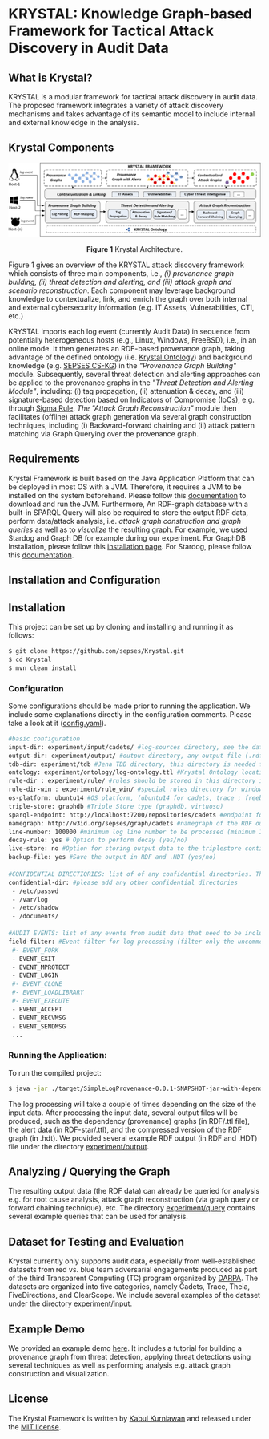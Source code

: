 # KRYSTAL: Knowledge Graph-based Framework for Tactical Attack Discovery in Audit Data
## What is Krystal?
KRYSTAL is a modular framework for tactical attack discovery in audit data. The proposed framework integrates a variety of attack discovery mechanisms and takes advantage of its semantic model to include internal and external knowledge in the analysis. 
## Krystal Components

![ ](https://raw.githubusercontent.com/kabulkurniawan/Krystal/main/architecture-latest3.png)<p align="center"> **Figure 1** Krystal Architecture.

Figure 1 gives an overview of the KRYSTAL attack discovery framework which consists of three main components, i.e., *(i) provenance graph building, (ii) threat detection and alerting, and (iii) attack graph and scenario reconstruction*. Each component may leverage background knowledge to contextualize, link, and enrich the graph over both internal and external cybersecurity information (e.g. IT Assets, Vulnerabilities, CTI, etc.)

KRYSTAL imports each log event (currently Audit Data) in sequence from potentially heterogeneous hosts (e.g., Linux, Windows, FreeBSD), i.e., in an online mode. It then generates an RDF-based provenance graph, taking advantage of the defined ontology (i.e. [Krystal Ontology](https://sepses.ifs.tuwien.ac.at/vocab/event/log/index-en.html)) and background knowledge (e.g. [SEPSES CS-KG](http://sepses.ifs.tuwien.ac.at/)) in the *"Provenance Graph Building"* module. Subsequently, several threat detection and alerting approaches can be applied to the provenance graphs in the *"Threat Detection and Alerting Module"*, including:
 (i) tag propagation, 
 (ii) attenuation & decay, and 
 (iii) signature-based detection based on Indicators of Compromise (IoCs), e.g. through [Sigma Rule](https://github.com/SigmaHQ/sigma).
 *The "Attack Graph Reconstruction"* module then facilitates (offline) attack graph generation via several graph construction techniques, including 
 (i) Backward-forward chaining and 
 (ii) attack pattern matching via Graph Querying 
 over the provenance graph. 

## Requirements
Krystal Framework is built based on the Java Application Platform that can be deployed in most OS with a JVM. Therefore, it requires a JVM to be installed on the system beforehand. Please follow this [documentation](https://www.oracle.com/java/technologies/downloads/) to download and run the JVM.
Furthermore, An RDF-graph database with a built-in SPARQL Query will also be required to store the output RDF data, perform data/attack analysis, i.e. *attack graph construction and graph queries* as well as to *visualize* the resulting graph. For example, we used Stardog and Graph DB for example during our experiment. For GraphDB Installation, please follow this [installation page](https://graphdb.ontotext.com/documentation/standard/installation.html). For Stardog, please follow this [documentation](https://docs.stardog.com/). 

## Installation and Configuration

## Installation

This project can be set up by cloning and installing and running it as follows:

```bash
$ git clone https://github.com/sepses/Krystal.git
$ cd Krystal
$ mvn clean install
```

### Configuration
Some configurations should be made prior to running the application. We include some explanations directly in the configuration comments. Please take a look at it ([config.yaml](https://github.com/sepses/Krystal/blob/main/config.yaml)). 


```bash
#basic configuration
input-dir: experiment/input/cadets/ #log-sources directory, see the dataset example (cadets,trace,theia,fivedirections)
output-dir: experiment/output/ #output directory, any output file (.rdf/hdt) will be stored in this folder  
tdb-dir: experiment/tdb #Jena TDB directory, this directory is needed for storing TDB temporary file
ontology: experiment/ontology/log-ontology.ttl #Krystal Ontology location
rule-dir : experiment/rule/ #rules should be stored in this directory i.e. Sigma Rule (see the example)
rule-dir-win : experiment/rule_win/ #special rules directory for windows i.e. Sigma Rule for windows  (see the example)
os-platform: ubuntu14 #OS platform, (ubuntu14 for cadets, trace ; freebsd for theia ; windows for fivedirections)
triple-store: graphdb #Triple Store type (graphdb, virtuoso)
sparql-endpoint: http://localhost:7200/repositories/cadets #endpoint for storing rdf output to triple Store
namegraph: http://w3id.org/sepses/graph/cadets #namegraph of the RDF output / filename of the output
line-number: 100000 #minimum log line number to be processed (minimum 1)
decay-rule: yes # Option to perform decay (yes/no)
live-store: no #Option for storing output data to the triplestore continuously (yes/no)
backup-file: yes #Save the output in RDF and .HDT (yes/no)

#CONFIDENTIAL DIRECTIORIES: list of of any confidential directories. These will be used as  initialization of confidentiality score in tag-propagation technique during provenance graph building)
confidential-dir: #please add any other confidential directories
 - /etc/passwd 
 - /var/log
 - /etc/shadow
 - /documents/

#AUDIT EVENTS: list of any events from audit data that need to be included in the provenance graph building. 
field-filter: #Event filter for log processing (filter only the uncommented events (event with #))
 #- EVENT_FORK
 - EVENT_EXIT
 - EVENT_MPROTECT
 - EVENT_LOGIN
 #- EVENT_CLONE
 #- EVENT_LOADLIBRARY
 #- EVENT_EXECUTE
 - EVENT_ACCEPT
 - EVENT_RECVMSG
 - EVENT_SENDMSG
 ...
```

### Running the Application:

To run the compiled project: 

```bash
$ java -jar ./target/SimpleLogProvenance-0.0.1-SNAPSHOT-jar-with-dependencies.jar
```
The log processing will take a couple of times depending on the size of the input data. After processing the input data, several output files will be produced, such as the dependency (provenance) graphs (in RDF/.ttl file), the alert data (in RDF-star/.ttl), and the compressed version of the RDF graph (in .hdt). We provided several example RDF output (in RDF and .HDT) file under the directory [experiment/output](https://github.com/sepses/Krystal/tree/main/experiment/output). 


## Analyzing / Querying the Graph
The resulting output data (the RDF data) can already be queried for analysis e.g. for root cause analysis, attack graph reconstruction (via graph query or forward chaining technique), etc. The directory [experiment/query](https://github.com/sepses/Krystal/tree/main/experiment/query) contains several example queries that can be used for analysis.

## Dataset for Testing and Evaluation
Krystal currently only supports audit data, especially from well-established datasets from red vs. blue team adversarial engagements produced as part of the third Transparent Computing (TC) program organized by [DARPA](https://drive.google.com/drive/folders/1QlbUFWAGq3Hpl8wVdzOdIoZLFxkII4EK). The datasets are organized into five categories, namely Cadets, Trace, Theia, FiveDirections, and ClearScope. We include several examples of the dataset under the directory [experiment/input](https://github.com/sepses/Krystal/tree/main/experiment/input).


## Example Demo
We provided an example demo [here](https://github.com/sepses/Krystal/Demo.md). It includes a tutorial for building a provenance graph from threat detection, applying threat detections using several techniques as well as performing analysis e.g. attack graph construction and visualization. 

## License

The Krystal Framework is written by [Kabul Kurniawan](https://kabulkurniawan.github.io/) and released under the [MIT license](http://opensource.org/licenses/MIT).

